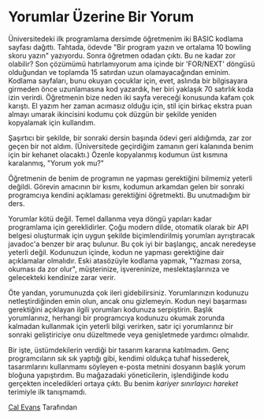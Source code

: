 # Yorumlar Üzerine Bir Yorum

Üniversitedeki ilk programlama dersimde öğretmenim iki BASIC kodlama sayfası dağıttı. Tahtada, ödevde "Bir program yazın ve ortalama 10 bowling skoru yazın" yazıyordu. Sonra öğretmen odadan çıktı. Bu ne kadar zor olabilir? Son çözümümü hatırlamıyorum ama içinde bir 'FOR/NEXT' döngüsü olduğundan ve toplamda 15 satırdan uzun olamayacağından eminim. Kodlama sayfaları, bunu okuyan çocuklar için, evet, aslında bir bilgisayara girmeden önce uzunlamasına kod yazardık, her biri yaklaşık 70 satırlık koda izin verirdi. Öğretmenin bize neden iki sayfa vereceği konusunda kafam çok karıştı. El yazım her zaman acımasız olduğu için, stil için birkaç ekstra puan almayı umarak ikincisini kodumu çok düzgün bir şekilde yeniden kopyalamak için kullandım.

Şaşırtıcı bir şekilde, bir sonraki dersin başında ödevi geri aldığımda, zar zor geçen bir not aldım. (Üniversitede geçirdiğim zamanın geri kalanında benim için bir kehanet olacaktı.) Özenle kopyalanmış kodumun üst kısmına karalanmış, "Yorum yok mu?"

Öğretmenin de benim de programın ne yapması gerektiğini bilmemiz yeterli değildi. Görevin amacının bir kısmı, kodumun arkamdan gelen bir sonraki programcıya kendini açıklaması gerektiğini öğretmekti. Bu unutmadığım bir ders.

Yorumlar kötü değil. Temel dallanma veya döngü yapıları kadar programlama için gereklidirler. Çoğu modern dilde, otomatik olarak bir API belgesi oluşturmak için uygun şekilde biçimlendirilmiş yorumları ayrıştıracak javadoc'a benzer bir araç bulunur. Bu çok iyi bir başlangıç, ancak neredeyse yeterli değil. Kodunuzun içinde, kodun ne yapması gerektiğine dair açıklamalar olmalıdır. Eski atasözüyle kodlama yapmak, "Yazması zorsa, okuması da zor olur", müşterinize, işvereninize, meslektaşlarınıza ve gelecekteki kendinize zarar verir.

Öte yandan, yorumunuzda çok ileri gidebilirsiniz. Yorumlarınızın kodunuzu netleştirdiğinden emin olun, ancak onu gizlemeyin. Kodun neyi başarması gerektiğini açıklayan ilgili yorumları kodunuza serpiştirin. Başlık yorumlarınız, herhangi bir programcıya kodunuzu okumak zorunda kalmadan kullanmak için yeterli bilgi verirken, satır içi yorumlarınız bir sonraki geliştiriciye onu düzeltmede veya genişletmede yardımcı olmalıdır.

Bir işte, üstümdekilerin verdiği bir tasarım kararına katılmadım. Genç programcıların sık sık yaptığı gibi, kendimi oldukça tuhaf hissederek, tasarımlarını kullanmamı söyleyen e-posta metnini dosyanın başlık yorum bloğuna yapıştırdım. Bu mağazadaki yöneticilerin, işlendiğinde kodu gerçekten inceledikleri ortaya çıktı. Bu benim *kariyer sınırlayıcı hareket* terimiyle ilk tanışmamdı.

[Cal Evans](http://programmer.97things.oreilly.com/wiki/index.php/Cal_Evans) Tarafından